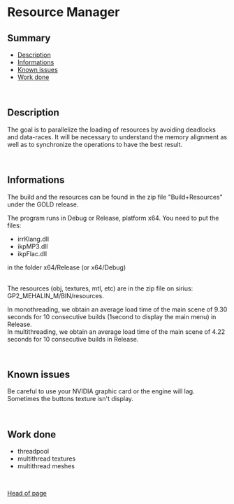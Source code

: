 # **Resource Manager**

## **Summary**

- [Description](#Description)
- [Informations](#Informations)
- [Known issues](#Known%20issues)
- [Work done](#Work)

<br>

## **Description**

The goal is to parallelize the loading of resources by avoiding deadlocks and data-races.
It will be necessary to understand the memory alignment as well as to synchronize the operations to have the best result.

<br>

## **Informations**

The build and the resources can be found in the zip file "Build+Resources" under the GOLD release.

The program runs in Debug or Release, platform x64. 
You need to put the files:
- irrKlang.dll 
- ikpMP3.dll
- ikpFlac.dll <br>
<div style="text-align:left">
in the folder x64/Release (or x64/Debug)<br><br>

The resources (obj, textures, mtl, etc) are in the zip file on sirius: GP2_MEHALIN_M/BIN/resources.

In monothreading, we obtain an average load time of the main scene of 9.30 seconds for 10 consecutive builds (1second to display the main menu) in Release. <br>
In multithreading, we obtain an average load time of the main scene of 4.22 seconds for 10 consecutive builds in Release.

<br>

## **Known issues**

Be careful to use your NVIDIA graphic card or the engine will lag.
Sometimes the buttons texture isn't display.

<br>

## **Work done**

- threadpool
- multithread textures
- multithread meshes
  
<br>
  
  [Head of page](#Summary)
